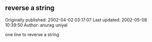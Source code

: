 ## reverse a string

Originally published: 2002-04-02 03:17:07
Last updated: 2002-05-08 10:39:50
Author: anurag uniyal

one line to reverse a string
